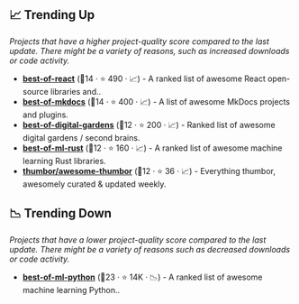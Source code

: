 ## 📈 Trending Up

_Projects that have a higher project-quality score compared to the last update. There might be a variety of reasons, such as increased downloads or code activity._

- <b><a href="https://github.com/LukasMasuch/best-of-react">best-of-react</a></b> (🥉14 ·  ⭐ 490 · 📈) - A ranked list of awesome React open-source libraries and.. <code><img src="https://cdn.icon-icons.com/icons2/2108/PNG/512/javascript_icon_130900.png" style="display:inline;" width="13" height="13"></code>
- <b><a href="https://github.com/mkdocs/catalog">best-of-mkdocs</a></b> (🥇14 ·  ⭐ 400 · 📈) - A list of awesome MkDocs projects and plugins.
- <b><a href="https://github.com/lyz-code/best-of-digital-gardens">best-of-digital-gardens</a></b> (🥉12 ·  ⭐ 200 · 📈) - Ranked list of awesome digital gardens / second brains.
- <b><a href="https://github.com/e-tornike/best-of-ml-rust">best-of-ml-rust</a></b> (🥉12 ·  ⭐ 160 · 📈) - A ranked list of awesome machine learning Rust libraries.
- <b><a href="https://github.com/thumbor/awesome-thumbor">thumbor/awesome-thumbor</a></b> (🥇12 ·  ⭐ 36 · 📈) - Everything thumbor, awesomely curated & updated weekly.

## 📉 Trending Down

_Projects that have a lower project-quality score compared to the last update. There might be a variety of reasons such as decreased downloads or code activity._

- <b><a href="https://github.com/ml-tooling/best-of-ml-python">best-of-ml-python</a></b> (🥇23 ·  ⭐ 14K · 📉) - A ranked list of awesome machine learning Python.. <code><img src="https://www.python.org/static/favicon.ico" style="display:inline;" width="13" height="13"></code>

